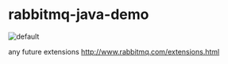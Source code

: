# rabbitmq-java-demo

![default](https://user-images.githubusercontent.com/23150134/51822039-161aeb80-22ec-11e9-8e1e-92503e2a2fc4.png)

any future extensions http://www.rabbitmq.com/extensions.html

